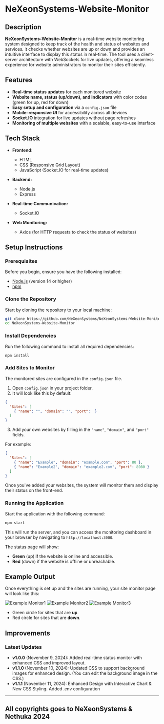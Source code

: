 # NeXeonSystems-Website-Monitor

## Description

**NeXeonSystems-Website-Monitor** is a real-time website monitoring system designed to keep track of the health and status of websites and services. It checks whether websites are up or down and provides an intuitive interface to display this status in real-time. The tool uses a client-server architecture with WebSockets for live updates, offering a seamless experience for website administrators to monitor their sites efficiently.

## Features

- **Real-time status updates** for each monitored website
- **Website name, status (up/down), and indicators** with color codes (green for up, red for down)
- **Easy setup and configuration** via a `config.json` file
- **Mobile-responsive UI** for accessibility across all devices
- **Socket.IO** integration for live updates without page refreshes
- **Monitoring of multiple websites** with a scalable, easy-to-use interface

## Tech Stack

- **Frontend:**
  - HTML
  - CSS (Responsive Grid Layout)
  - JavaScript (Socket.IO for real-time updates)
  
- **Backend:**
  - Node.js
  - Express
  
- **Real-time Communication:**
  - Socket.IO
  
- **Web Monitoring:**
  - Axios (for HTTP requests to check the status of websites)

## Setup Instructions

### Prerequisites

Before you begin, ensure you have the following installed:

- [Node.js](https://nodejs.org) (version 14 or higher)
- [npm](https://www.npmjs.com/)

### Clone the Repository

Start by cloning the repository to your local machine:

```bash
git clone https://github.com/NeXeonSystems/NeXeonSystems-Website-Monitor.git
cd NeXeonSystems-Website-Monitor
```

### Install Dependencies

Run the following command to install all required dependencies:

```bash
npm install
```

### Add Sites to Monitor

The monitored sites are configured in the `config.json` file. 

1. Open `config.json` in your project folder.
2. It will look like this by default:

```json
{
  "Sites": [
    { "name": "", "domain": "", "port":  }
  ]
}
```

3. Add your own websites by filling in the `"name"`, `"domain"`, and `"port"` fields.

For example:

```json
{
  "Sites": [
    { "name": "Example", "domain": "example.com", "port": 80 },
    { "name": "Example2", "domain": "example2.com", "port": 8080 }
  ]
}
```

Once you've added your websites, the system will monitor them and display their status on the front-end.

### Running the Application

Start the application with the following command:

```bash
npm start
```

This will run the server, and you can access the monitoring dashboard in your browser by navigating to `http://localhost:3000`.

The status page will show:

- **Green** (up) if the website is online and accessible.
- **Red** (down) if the website is offline or unreachable.

## Example Output

Once everything is set up and the sites are running, your site monitor page will look like this:

![Example Monitor1](https://imgur.com/hZ5JCh9.jpg)
![Example Monitor2](https://imgur.com/9eD5nId.jpg)
![Example Monitor3](https://imgur.com/dulfMyk.jpg)

- Green circle for sites that are **up**.
- Red circle for sites that are **down**.

## Improvements

### Latest Updates

- **v1.0.0** (November 9, 2024): Added real-time status monitor with enhanced CSS and improved layout.
- **v1.1.0** (November 10, 2024): Updated CSS to support background images for enhanced design. (You can edit the background image in the CSS.)
- **v1.1.1** (November 11, 2024): Enhanced Design with Interactive Chart & New CSS Styling. Added .env configuration

---------------------------------------------------
All copyrights goes to NeXeonSystems & Nethuka 2024
---------------------------------------------------
